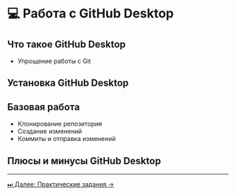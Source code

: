 # 💻 Работа с GitHub Desktop

## Что такое GitHub Desktop
- Упрощение работы с Git

## Установка GitHub Desktop

## Базовая работа
- Клонирование репозитория
- Создание изменений
- Коммиты и отправка изменений

## Плюсы и минусы GitHub Desktop

---
[⏭ Далее: Практические задания →](05_practice_tasks.md)
